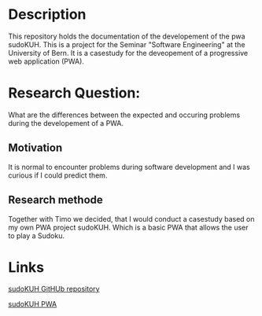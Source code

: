 # Description
This repository holds the documentation of the developement of the pwa sudoKUH. This is a project for the Seminar "Software Engineering" at the University of Bern. It is a casestudy for the deveopement of a progressive web application (PWA).

# Research Question: 
What are the differences between the expected and occuring problems during the developement of a PWA.

## Motivation
It is normal to encounter problems during software development and I was curious if I could predict them. 

## Research methode
Together with Timo we decided, that I would conduct a casestudy based on my own PWA project sudoKUH. Which is a basic PWA that allows the user to play a Sudoku.

# Links
[sudoKUH GitHUb repository](https://github.com/StroboBrain/sudoKUH)

[sudoKUH PWA](https://strobobrain.github.io/sudoKUH/) 
